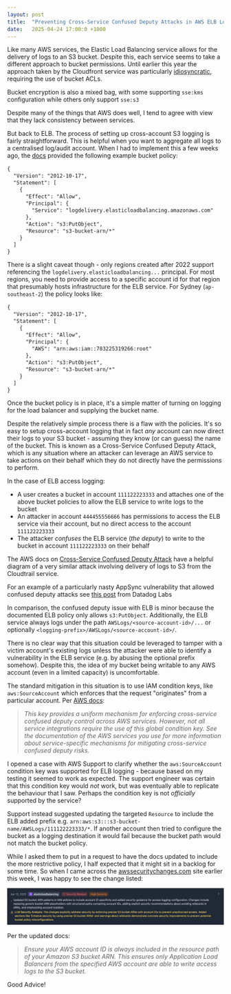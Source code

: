 ```yaml
---
layout: post
title:  "Preventing Cross-Service Confused Deputy Attacks in AWS ELB Logging"
date:   2025-04-24 17:00:0 +1000
---
```


Like many AWS services, the Elastic Load Balancing service allows for the delivery of logs to an S3 bucket. Despite this, each service seems to take a different approach to bucket permissions. Until earlier this year the approach taken by the Cloudfront service was particularly [idiosyncratic](https://docs.aws.amazon.com/AmazonCloudFront/latest/DeveloperGuide/standard-logging-legacy-s3.html#AccessLogsBucketAndFileOwnership), requiring the use of bucket ACLs. 

Bucket encryption is also a mixed bag, with some supporting `sse:kms` configuration while others only support `sse:s3`

Despite many of the things that AWS does well, I tend to agree with view that they lack consistency between services.

But back to ELB. The process of setting up cross-account S3 logging is fairly straightforward. This is helpful when you want to aggregate all logs to a centralised log/audit account. When I had to implement this a few weeks ago, the [docs](https://web.archive.org/web/20250319001906/https://docs.aws.amazon.com/elasticloadbalancing/latest/application/enable-access-logging.html#verify-bucket-permissions) provided the following example bucket policy:

```
{
  "Version": "2012-10-17",
  "Statement": [
    {
      "Effect": "Allow",
      "Principal": {
        "Service": "logdelivery.elasticloadbalancing.amazonaws.com"
      },
      "Action": "s3:PutObject",
      "Resource": "s3-bucket-arn/*"
    }
  ]
}
```

There is a slight caveat though - only regions created after 2022 support referencing the `logdelivery.elasticloadbalancing...` principal. For most regions, you need to provide access to a specific account id for that region that presumably hosts infrastructure for the ELB service. For Sydney (`ap-southeast-2`) the policy looks like:

```
{
  "Version": "2012-10-17",
  "Statement": [
    {
      "Effect": "Allow",
      "Principal": {
        "AWS": "arn:aws:iam::783225319266:root"
      },
      "Action": "s3:PutObject",
      "Resource": "s3-bucket-arn/*"
    }
  ]
}
```


Once the bucket policy is in place, it's a simple matter of turning on logging for the load balancer and supplying the bucket name. 

Despite the relatively simple process there is a flaw with the policies. It's so easy to setup cross-account logging that in fact *any* account can now direct their logs to your S3 bucket - assuming they know (or can guess) the name of the bucket. This is known as a Cross-Service Confused Deputy Attack, which is any situation where an attacker can leverage an AWS service to take actions on their behalf which they do not directly have the permissions to perform.

In the case of ELB access logging:
- A user creates a bucket in account `111122223333` and attaches one of the above bucket policies to allow the ELB service to write logs to the bucket
- An attacker in account `444455556666` has permissions to access the ELB service via their account, but no direct access to the account `111122223333`
- The attacker *confuses* the ELB service (*the deputy*) to write to the bucket in account `111122223333` on their behalf

The AWS docs on [Cross-Service Confused Deputy Attack](https://docs.aws.amazon.com/IAM/latest/UserGuide/confused-deputy.html#cross-service-confused-deputy-prevention) have a helpful diagram of a very similar attack involving delivery of logs to S3 from the Cloudtrail service. 

For an example of a particularly nasty AppSync vulnerability that allowed confused deputy attacks see [this post](https://securitylabs.datadoghq.com/articles/appsync-vulnerability-disclosure/) from Datadog Labs

In comparison, the confused deputy issue with ELB is minor because the documented ELB policy only allows `s3:PutObject`. Additionally, the ELB service always logs under the path `AWSLogs/<source-account-id>/...` or optionally `<logging-prefix>/AWSLogs/<source-account-id>/`. 

There is no clear way that this situation could be leveraged to tamper with a victim account's existing logs unless the attacker were able to identify a vulnerability in the ELB service (e.g. by abusing the optional prefix somehow). Despite this, the idea of my bucket being writable to any AWS account (even in a limited capacity) is uncomfortable. 

The standard mitigation in this situation is to use IAM condition keys, like `aws:SourceAccount` which enforces that the request "originates" from a particular account. Per [AWS docs](https://docs.aws.amazon.com/IAM/latest/UserGuide/reference_policies_condition-keys.html#condition-keys-sourceaccount):

> *This key provides a uniform mechanism for enforcing cross-service confused deputy control across AWS services. However, not all service integrations require the use of this global condition key. See the documentation of the AWS services you use for more information about service-specific mechanisms for mitigating cross-service confused deputy risks.*

I opened a case with AWS Support to clarify whether the `aws:SourceAccount` condition key was supported for ELB logging - because based on my testing it seemed to work as expected. The support engineer was certain that this condition key would *not* work, but was eventually able to replicate the behaviour that I saw. Perhaps the condition key is not *officially* supported by the service?

Support instead suggested updating the targeted `Resource` to include the ELB added prefix e.g. `arn:aws:s3:::s3-bucket-name/AWSLogs/111122223333/*`. If another account then tried to configure the bucket as a logging destination it would fail because the bucket path would not match the bucket policy. 

While I asked them to put in a request to have the docs updated to include the more restrictive policy, I half expected that it might sit in a backlog for some time. So when I came across the [awssecuritychanges.com]() site earlier this week, I was happy to see the change listed:

![Documentation Change](/images/elb-docs-change.png)

Per the updated docs:

> *Ensure your AWS account ID is always included in the resource path of your Amazon S3 bucket ARN. This ensures only Application Load Balancers from the specified AWS account are able to write access logs to the S3 bucket.*

Good Advice!
